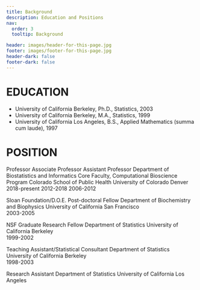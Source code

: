 ```yaml
---
title: Background
description: Education and Positions
nav:
  order: 3
  tooltip: Background

header: images/header-for-this-page.jpg
footer: images/footer-for-this-page.jpg
header-dark: false
footer-dark: false
---
```


# EDUCATION 

+ University of California Berkeley, Ph.D., Statistics, 2003
+ University of California Berkeley, M.A., Statistics, 1999
+ University of California Los Angeles, B.S., Applied Mathematics (summa cum laude), 1997


# POSITION

Professor
Associate Professor
Assistant Professor
Department of Biostatistics and Informatics
Core Faculty, Computational Bioscience Program
Colorado School of Public Health
University of Colorado Denver	
2018-present
2012-2018
2006-2012

Sloan Foundation/D.O.E. Post-doctoral Fellow
Department of Biochemistry and Biophysics
University of California San Francisco	
2003-2005

NSF Graduate Research Fellow
Department of Statistics
University of California Berkeley	
1999-2002


Teaching Assistant/Statistical Consultant
Department of Statistics
University of California Berkeley	
1998-2003


Research Assistant
Department of Statistics
University of California Los Angeles 
